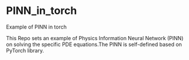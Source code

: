 # PINN_in_torch
Example of PINN in torch

This Repo sets an example of Physics Information Neural Network (PINN) on solving the specific PDE equations.The PINN is self-defined based on PyTorch library.
